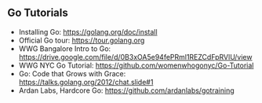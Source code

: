 ## Go Tutorials
* Installing Go: https://golang.org/doc/install
* Official Go tour: https://tour.golang.org
* WWG Bangalore Intro to Go: https://drive.google.com/file/d/0B3xOA5e94fePRml1REZCdFpRVlU/view
* WWG NYC Go Tutorial: https://github.com/womenwhogonyc/Go-Tutorial
* Go: Code that Grows with Grace: https://talks.golang.org/2012/chat.slide#1
* Ardan Labs, Hardcore Go: https://github.com/ardanlabs/gotraining
